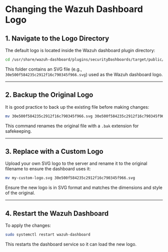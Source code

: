 # Changing the Wazuh Dashboard Logo

## 1. Navigate to the Logo Directory

The default logo is located inside the Wazuh dashboard plugin directory:

```bash
cd /usr/share/wazuh-dashboard/plugins/securityDashboards/target/public/
```

This folder contains an SVG file (e.g., `30e500f584235c2912f16c790345f966.svg`) used as the Wazuh dashboard logo.

---

## 2. Backup the Original Logo

It is good practice to back up the existing file before making changes:

```bash
mv 30e500f584235c2912f16c790345f966.svg 30e500f584235c2912f16c790345f966.svg.bak
```

This command renames the original file with a `.bak` extension for safekeeping.

---

## 3. Replace with a Custom Logo

Upload your own SVG logo to the server and rename it to the original filename to ensure the dashboard uses it:

```bash
mv my-custom-logo.svg 30e500f584235c2912f16c790345f966.svg
```

Ensure the new logo is in SVG format and matches the dimensions and style of the original.

---

## 4. Restart the Wazuh Dashboard

To apply the changes:

```bash
sudo systemctl restart wazuh-dashboard
```

This restarts the dashboard service so it can load the new logo.
